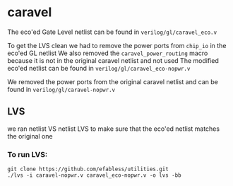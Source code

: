 # caravel
The eco'ed Gate Level netlist can be found in `verilog/gl/caravel_eco.v`

To get the LVS clean we had to remove the power ports from `chip_io` in the eco'ed GL netlist
We also removed the `caravel_power_routing` macro because it is not in the original caravel netlist and not used
The modified eco'ed netlist can be found in `verilog/gl/caravel_eco-nopwr.v`

We removed the power ports from the original caravel netlist and can be found in `verilog/gl/caravel-nopwr.v`

## LVS
we ran netlist VS netlist LVS to make sure that the eco'ed netlist matches the original one
### To run LVS:

```
git clone https://github.com/efabless/utilities.git
./lvs -i caravel-nopwr.v caravel_eco-nopwr.v -o lvs -bb
```



